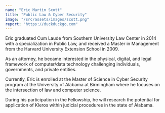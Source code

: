 ```yaml
---
name: "Eric Martin Scott"
title: "Public Law & Cyber Security"
image: "/src/assets/images/scott.png"
report: "https://duckduckgo.com"
---
```


Eric graduated Cum Laude from Southern University Law Center in 2014 with a specialization in Public Law, and received a Master in Management from the Harvard University Extension School in 2009.

As an attorney, he became interested in the physical, digital, and legal framework of computer/data technology challenging individuals, governments, and private entities.

Currently, Eric is enrolled at the Master of Science in Cyber Security program at the University of Alabama at Birmingham where he focuses on the intersection of law and computer science.

During his participation in the Fellowship, he will research the potential for application of Kleros within judicial procedures in the state of Alabama.
